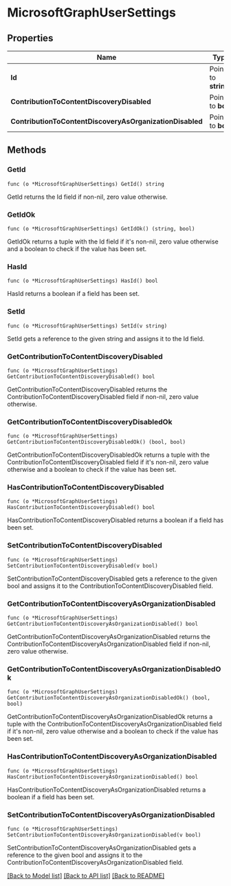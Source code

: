 # MicrosoftGraphUserSettings

## Properties

Name | Type | Description | Notes
------------ | ------------- | ------------- | -------------
**Id** | Pointer to **string** |  | [optional] 
**ContributionToContentDiscoveryDisabled** | Pointer to **bool** |  | [optional] 
**ContributionToContentDiscoveryAsOrganizationDisabled** | Pointer to **bool** |  | [optional] 

## Methods

### GetId

`func (o *MicrosoftGraphUserSettings) GetId() string`

GetId returns the Id field if non-nil, zero value otherwise.

### GetIdOk

`func (o *MicrosoftGraphUserSettings) GetIdOk() (string, bool)`

GetIdOk returns a tuple with the Id field if it's non-nil, zero value otherwise
and a boolean to check if the value has been set.

### HasId

`func (o *MicrosoftGraphUserSettings) HasId() bool`

HasId returns a boolean if a field has been set.

### SetId

`func (o *MicrosoftGraphUserSettings) SetId(v string)`

SetId gets a reference to the given string and assigns it to the Id field.

### GetContributionToContentDiscoveryDisabled

`func (o *MicrosoftGraphUserSettings) GetContributionToContentDiscoveryDisabled() bool`

GetContributionToContentDiscoveryDisabled returns the ContributionToContentDiscoveryDisabled field if non-nil, zero value otherwise.

### GetContributionToContentDiscoveryDisabledOk

`func (o *MicrosoftGraphUserSettings) GetContributionToContentDiscoveryDisabledOk() (bool, bool)`

GetContributionToContentDiscoveryDisabledOk returns a tuple with the ContributionToContentDiscoveryDisabled field if it's non-nil, zero value otherwise
and a boolean to check if the value has been set.

### HasContributionToContentDiscoveryDisabled

`func (o *MicrosoftGraphUserSettings) HasContributionToContentDiscoveryDisabled() bool`

HasContributionToContentDiscoveryDisabled returns a boolean if a field has been set.

### SetContributionToContentDiscoveryDisabled

`func (o *MicrosoftGraphUserSettings) SetContributionToContentDiscoveryDisabled(v bool)`

SetContributionToContentDiscoveryDisabled gets a reference to the given bool and assigns it to the ContributionToContentDiscoveryDisabled field.

### GetContributionToContentDiscoveryAsOrganizationDisabled

`func (o *MicrosoftGraphUserSettings) GetContributionToContentDiscoveryAsOrganizationDisabled() bool`

GetContributionToContentDiscoveryAsOrganizationDisabled returns the ContributionToContentDiscoveryAsOrganizationDisabled field if non-nil, zero value otherwise.

### GetContributionToContentDiscoveryAsOrganizationDisabledOk

`func (o *MicrosoftGraphUserSettings) GetContributionToContentDiscoveryAsOrganizationDisabledOk() (bool, bool)`

GetContributionToContentDiscoveryAsOrganizationDisabledOk returns a tuple with the ContributionToContentDiscoveryAsOrganizationDisabled field if it's non-nil, zero value otherwise
and a boolean to check if the value has been set.

### HasContributionToContentDiscoveryAsOrganizationDisabled

`func (o *MicrosoftGraphUserSettings) HasContributionToContentDiscoveryAsOrganizationDisabled() bool`

HasContributionToContentDiscoveryAsOrganizationDisabled returns a boolean if a field has been set.

### SetContributionToContentDiscoveryAsOrganizationDisabled

`func (o *MicrosoftGraphUserSettings) SetContributionToContentDiscoveryAsOrganizationDisabled(v bool)`

SetContributionToContentDiscoveryAsOrganizationDisabled gets a reference to the given bool and assigns it to the ContributionToContentDiscoveryAsOrganizationDisabled field.


[[Back to Model list]](../README.md#documentation-for-models) [[Back to API list]](../README.md#documentation-for-api-endpoints) [[Back to README]](../README.md)


